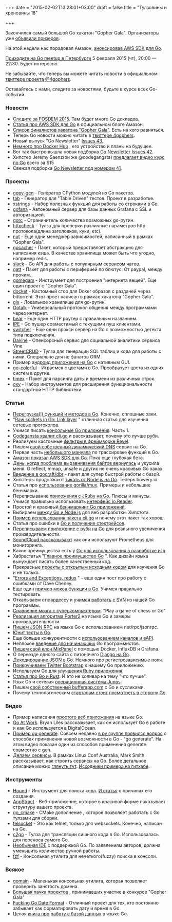 +++
date = "2015-02-02T13:28:01+03:00"
draft = false
title = "Тулзовины и хреновины 18"

+++

<p>Закончился самый большой Go хакатон "Gopher Gala". Организаторы уже <a href="http://gophergala.com/blog/gopher/gala/2015/01/31/finalists/">объявили призеров</a>.</p>

<p>На этой недели нас порадовал Амазон, <a href="https://aws.amazon.com/ru/blogs/aws/coming-soon-aws-sdk-for-go/">анонсировав AWS SDK для Go</a>.</p>

<p><a href="https://go-meetup-spb.timepad.ru/event/178692/">Приходите на Go meetup в Петербурге</a> 5 февраля 2015 (чт), 20:00 — 22:30. Будет интересно.</p>

<p>Не забывайте, что теперь вы можете читать новости в официальном <a href="https://twitter.com/4gophers">твиттере проекта @4gophers</a>.</p>

<p>Оставайтесь с нами, следите за новостями, будьте в курсе всех Go-событий.</p>

<h3>Новости</h3>

<ul>
<li><a href="https://fosdem.org/2015/">Следите за FOSDEM 2015</a>. Там будет много Go докладов.</li>
<li><a href="https://aws.amazon.com/ru/blogs/aws/coming-soon-aws-sdk-for-go/">Статья про AWS SDK для Go</a>  в официальном блоге Амазон.</li>
<li><a href="http://gophergala.com/blog/gopher/gala/2015/01/31/finalists/">Список финалистов хакатона "Gopher Gala"</a>. Есть на кого равняться.</li>
<li>Теперь Go новости можно читать в <a href="https://twitter.com/4gophers">твиттере 4gophers</a>.</li>
<li>Новый выпуск "Go Newsletter" <a href="http://golangweekly.com/issues/43">Issues 43.</a> </li>
<li><a href="https://blog.docker.com/2015/01/docker-hub-improvements/">Немного про Docker Hub</a> , его устройство и планы на будущее.</li>
<li>Вот так быстро вышла новая подборка <a href="http://golangweekly.com/issues/42">Go Newsletter Issues 42</a>.</li>
<li>Хипстер Jeremy Saenz(он же @codegangsta) <a href="https://www.kajabinext.com/marketplace/courses/1-essential-go">предлагает видео курс по Go</a>  всего за $15</li>
<li>Свежая подборка <a href="http://golangweekly.com/issues/41">Go Newsletter под номером 41</a>.</li>
</ul>

<h3>Проекты</h3>

<ul>
<li><a href="https://github.com/go-python/gopy-gen">gopy-gen</a> - Генератор CPython модулей из Go пакетов.</li>
<li><a href="https://github.com/emil2k/tab">tab</a> - Генератор для "Table Driven" тестов. Проект в разработке.</li>
<li><a href="https://github.com/huandu/xstrings">xstrings</a> - Набор полезных функций для работы со строками в Go.</li>
<li><a href="https://github.com/jwilder/gofana">gofana</a> - Автономный сервер для базы данных Grafana с SSL и авторизацией.</li>
<li><a href="https://github.com/mr51m0n/gorc">gorc</a> - Ограничитель количества возможных go-рутин.</li>
<li><a href="https://github.com/ivpusic/httpcheck">httpcheck</a> - Тулза для проверки различные параметров http протокола(длина заголовков, куки, etc).</li>
<li><a href="https://github.com/gophergala/nut">nut</a> - Еще одни менеджер зависимостей, написанный в рамках "Gopher Gala".</li>
<li><a href="https://github.com/phonkee/gocacher">gocacher</a> - Пакет, который предоставляет абстракцию для написания кэша. В качестве хранилища может быть что угодно, например redis.</li>
<li><a href="https://github.com/nlopes/slack">slack</a> - Go API для работы с популярным сервисом чатов.</li>
<li><a href="https://github.com/paypal/gatt">gatt</a> - Пакет для работы с периферией по блютус. От paypal, между прочим.</li>
<li><a href="https://github.com/gophergala/gomegam">gomegam</a> - Инструмент для построения "интернета вещей". Еще один проект с "Gopher Gala".</li>
<li><a href="https://github.com/netvarun/docket">docket</a> - Кастомный стор для Doker образов с раздачей через bittorrent. Этот проет написан в рамках хакатона "Gopher Gala".</li>
<li><a href="https://github.com/jtolds/gls">gls</a> - Локальное хранилище для go-рутин. </li>
<li><a href="http://rsms.me/2015/01/21/gotalk.html">Gotalk</a> - Универсальный протокол общения между программами через интернет.</li>
<li><a href="https://github.com/ursiform/bear">bear</a>  - Еще один HTTP роутер с правильным названием.</li>
<li><a href="https://github.com/dimiro1/ipe">IPE</a> - Go пушер совместимый с текущими пуш клиентами.</li>
<li><a href="https://github.com/jamescun/switcher">switcher</a> - Еще одни прокси сервер на Go с возможностью детекта типа подключения.</li>
<li><a href="https://github.com/AustinDizzy/davine">Davine</a> - Опенсорсный сервиc для социальной аналитики сервиса Vine</li>
<li><a href="https://github.com/isted/StreetCRUD">StreetCRUD</a> - Тулза для генерации SQL таблиц и кода для работы с ними. Специально для не фанатов ORM.</li>
<li>Пример а<a href="https://github.com/seletskiy/go-android-rpc">ндроид приложения на Go</a>  с нативным GUI. </li>
<li><a href="https://github.com/lucasb-eyer/go-colorful">go-colorful</a> - Играемся с цветами в Go. Преобразует цвета из одних систем в другие.</li>
<li><a href="https://github.com/dataence/timex">timex</a> - Пакет для парсинга даты и времени из различных строк.</li>
<li><a href="https://github.com/mailgun/oxy">oxy</a> - Набор инструментов для расширения функциональности стандартной HTTP библиотеки.</li>
</ul>

<h3>Статьи</h3>

<ul>
<li><a href="http://changelog.ca/log/2015/01/30/golang">Перегрузка(!) функций и методов в Go</a>. Конечно, сплошные хаки.</li>
<li>"<a href="http://www.darkcoding.net/software/raw-sockets-in-go-link-layer/">Raw sockets in Go: Link layer</a> " отличная статья для изучения сетевых протоколов.</li>
<li>Учимся писать <a href="http://jen20.com/2015/01/31/clis-with-go-part-1.html">консольные Go приложения</a>. Часть 1.</li>
<li><a href="http://codegangsta.io/blog/2013/07/21/creating-cli-applications-in-go/">Codegansta хвалит cli.go</a>  и рассказывает, почему это лучше руби.</li>
<li>Реализуем кастомные <a href="http://whizdumb.me/2015/01/31/implementing-custom-filters-in-revel/">фильтры в фреймворке Revel</a>.</li>
<li>Пишем <a href="http://mkaczanowski.com/golang-build-dynamic-dns-service-go/">свой собственный динамический DNS</a>  сервис на Go.</li>
<li>Первая часть <a href="http://sabhiram.com/go/2015/01/21/golang_trace_fns_part_1.html">небольшого мануала</a>  по трассировке функций в Go.</li>
<li><a href="http://www.progville.com/go/aws-sdk-go/">Амазон показал AWS SDK для Go</a>. Пока еще глубокая бета.</li>
<li><a href="http://kernel-panic.runkite.com/2015/01/28/reflect-unsafe-and-other-unsavoury-go-hacks/">День, когда проблема выравнивания байтов вернулась</a>  и укусила меня. О reflect, mmap, unsafe и других не очень красивых Go хаках.</li>
<li><a href="https://eng.uservoice.com/blog/2015/01/28/introducing-gocraft/dbr/">Введение в gocraft/dbr</a> - пакет для супер быстрой работы с базой.</li>
<li>Хипстеры продолжают <a href="http://bowery.io/posts/Nodejs-to-Golang-Bowery/">тикать от Node.js на Go</a>. Теперь bowery.io.</li>
<li>Статья про <a href="http://www.peterbe.com/plog/my-favorite-go-multiplexer">использование gorilla/mux</a>. Примеры и небольшие бенчмарки.</li>
<li>Переписывание <a href="http://www.scriptrock.com/blog/our-experience-with-golang">приложения с JRuby на Go</a>. Плюсы и минусы.</li>
<li>Учимся правильно использовать <a href="https://medium.com/@mschuett/golangs-reader-interface-bd2917d5ce83">интерфейс io.Reader</a>.</li>
<li>Простой и красивый<a href="http://www.soroushjp.com/2015/01/27/beautifully-simple-benchmarking-with-go/"> бенчмаркинг Go приложений</a>.</li>
<li>Выбираем <a href="https://www.topcoder.com/blog/google-go-or-node-js-for-web-development-which-is-better/">между Go и Node.js</a>  для веб разработки. Хипстота.</li>
<li><a href="http://www.progville.com/go/cli-go-better-command-line-applications-go/">Пример использования пакета cli.go</a> и почему этот пакет так хорош.</li>
<li>Статья про ошибки в <a href="https://bugsnag.com/blog/go-errors">Go и получение стектрейсов</a>.</li>
<li><a href="https://www.pandastream.com/blog/building-a-scaleable-app-that-can-actually-scale/">Переписываем приложение с руби на Go</a>  для реального увеличения производительности.</li>
<li><a href="https://developers.soundcloud.com/blog/prometheus-monitoring-at-soundcloud">SoundCloud рассказывают</a> как они используют Prometheus для мониторинга.</li>
<li>Какие преимущества есть у <a href="http://www.j15r.com/blog/2015/01/25/Game_Development_in_Go">Go для использования в разработке игр</a>.</li>
<li>Хабрастатья "<a href="http://habrahabr.ru/post/248857/">Главное преимущество Go</a> ". Как дизайн языка вынуждает писать более качественный код.</li>
<li>Прекрасные<a href="http://herman.asia/open-source-go-projects-to-learn-from"> проекты с открытым исходным кодом</a>  для изучения Go и не только.</li>
<li>"<a href="http://dave.cheney.net/2015/01/26/errors-and-exceptions-redux">Errors and Exceptions, redux</a> " - еще один пост про работу с ошибками от Dave Cheney.</li>
<li>Еще один <a href="http://whizdumb.me/2015/01/23/mocking-functions-while-unit-testing/">пример моков функции в Go</a>. Учимся правильно тестировать.</li>
<li>Откапываем стюардессу и <a href="http://adampresley.com/2015/01/25/my-first-svn-post-commit-hook-in-go-part-1.html">учимся работать с SVN</a>  из нашей Go программы.</li>
<li><a href="http://t.co/yDKTB2XaV2">Сравнение мозга с суперкомпьютером</a>. "Play a game of chess or Go"</li>
<li><a href="http://zhen.org/blog/generating-porter2-fsm-for-fun-and-performance/">Реализация алгоритма Porter2</a>  на языке Go и замеры производительности.</li>
<li><a href="http://wysocki.in/golang/2015/01/golang-net-rpc-jsonrpc/">Пишем JSON RPC</a>  на языке Go с использованием net/rpc/jsonrpc.</li>
<li><a href="http://whizdumb.me/2015/01/21/unit-testing-in-golang/">Юнит тесты в Go</a>.</li>
<li>Еще больше конкурентности с <a href="https://fredhsu.wordpress.com/2015/01/20/more-go-concurrency-using-pipelines-with-eapi/">использованием каналов и eAPI</a>.</li>
<li>Неплохое <a href="http://codular.com/introduction-to-golang">введение для начинающих</a>  Go программистов.</li>
<li><a href="http://blog.sandeepchivukula.com/post/2015/01/15/Building-A-MixPanel-Clone-With-Docker-and-InfluxDB/">Пишем свой клон MixPanel</a>  с помощью Docker, InfluxDB и Grafana.</li>
<li>О переезде одного сайта с питонячего <a href="http://vincent.composieux.fr/article/how-i-moved-my-website-from-django-python-to-go">Django на Go</a>.</li>
<li><a href="http://blakecaldwell.net/blog/2015/1/20/json-encoding-in-go-dealing-with-sensitive-fields.html">Декодирование JSON в Go</a>. Немного про регистрозависимые поля.</li>
<li><a href="http://www.codejury.com/go-web-server-with-bootstrap/">Прикручиваем Twitter Bootstrap</a>  к нашему Go приложению.</li>
<li>Используем Go для <a href="https://antoine.finkelstein.fr/go-in-ruby/">улучшения Ruby приложения</a>.</li>
<li><a href="https://gillesleblanc.wordpress.com/">Статья про Go и Rust</a>. И это не холивар на тему "что лучше".</li>
<li>Язык Go и сетевая <a href="http://sdubs.org/go-junos/">операционная система Junos</a>.</li>
<li>Пишем <a href="http://cheekycoder.com/2015/01/poor-mans-bufferapp/">свой собственный bufferapp.com</a>  с Go и сусликами.</li>
<li>Почему технологическим <a href="http://startupedmonton.tumblr.com/post/107921476571/why-tech-startups-should-look-at-go">стартапам стоит посмотреть в сторону Go</a>.</li>
</ul>

<h3>Видео</h3>

<ul>
<li>Пример написания <a href="http://4gophers.com/video/prostoe-veb-prilozhenie">простого веб приложения</a> на языке Go.</li>
<li><a href="http://4gophers.com/video/go-at-work">Go At Work</a>. Bryan Liles рассказывает, как он использует Go  в работе и как Go используется в DigitalOcean.</li>
<li><a href="http://4gophers.com/video/primer-go-generate">Пример go generate</a>. Совсем недавно <a href="https://groups.google.com/forum/?place=forum/golang-ru&amp;showpopout=true#!topic/golang-ru/KHzgTE37AUc">в ру группе появился вопрос</a> о способах применения новой возможности в Go - "go generate". На этом видео показан один из способов применения generate совместно с <a href="http://clipperhouse.github.io/gen/">gen</a>.</li>
<li><a href="http://4gophers.com/video/delaem-servisy">Делаем сервисы</a>. В рамках Linux Conf Australia, Mark Smith рассказывает, как строить сервисы на Go.  Более детальное описание можно <a href="http://lca2015.linux.org.au/schedule/30217/view_talk">глянуть тут</a>. <a href="https://github.com/zorkian/lca2015">Исходники примера на гитхабе</a>.</li>
</ul>

<h3>Инструменты</h3>

<ul>
<li><a href="https://github.com/etsy/Hound">Hound</a> - Инструмент для поиска кода. <a href="https://codeascraft.com/2015/01/27/announcing-hound-a-lightning-fast-code-search-tool/">И статья</a>  о причинах его создания.</li>
<li><a href="http://go-appstract.appspot.com/">AppStract</a> - Веб-приложение, которое в красивой форме показывает структуру вашего проекта.</li>
<li><a href="https://github.com/cpconduce/go_cmake">go_cmake</a> - CMake дополнение , которое позволяет работать с Go тулзами для сборки.</li>
<li><a href="http://telsocket.org/">telsocket</a> - Это как telnet, только для websockets. Конечно, написан на Go.</li>
<li><a href="https://github.com/rsc/c2go">c2go</a> - Тулза для трансляции сишного кода в Go. Использовалась для переноса самого Go.</li>
<li><a href="https://github.com/shurcooL/Conception">Необычная IDE</a>  с поддержкой Go. По заявлениям авторов, должна уменьшить количество ручной работы.</li>
<li><a href="https://github.com/junegunn/fzf">fzf</a> - Консольная утилита для нечеткого(fuzzy) поиска в консоли.</li>
</ul>

<h3>Всякое</h3>

<ul>
<li><a href="https://github.com/daryl/gomain">gomain</a> - Маленькая консольная утилита, которая позволяет проверить занятость домена.</li>
<li><a href="https://github.com/gophergala">Большая пачка проектов</a> , принимавших участие в конкурсе "Gopher Gala"</li>
<li><a href="http://fuckinggodateformat.com/">Fucking Go Date Format</a> - Отличный проект для тех, кто постоянно забывает как форматировать дату и время в Go.</li>
<li>Целая <a href="https://vividcortex.com/resources/building-database-driven-apps-with-go/">книга про работу с базой данных</a>  в языке Go.</li>
</ul>
